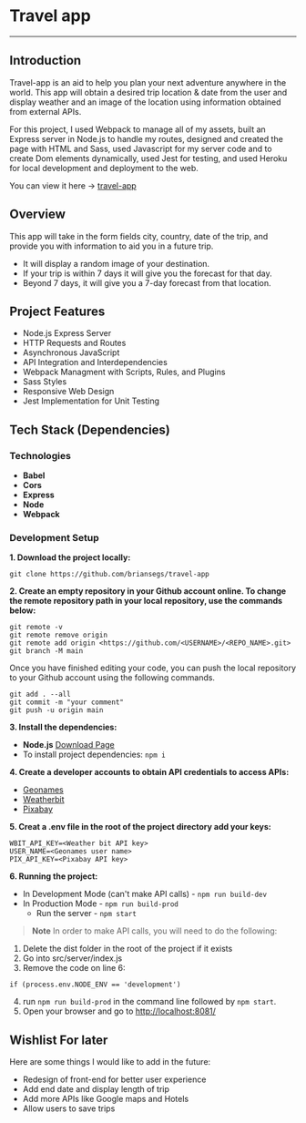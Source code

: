 # Travel app
-----

## Introduction
Travel-app is an aid to help you plan your next adventure anywhere in the world. This app will obtain a desired trip location & date from the user and display weather and an image of the location using information obtained from external APIs.

For this project, I used Webpack to manage all of my assets, built an Express server in Node.js to handle my routes, designed and created the page with HTML and Sass, used Javascript for my server code and to create Dom elements dynamically, used Jest for testing, and used Heroku for local development and deployment to the web.

You can view it here -> [travel-app](https://travel-app-bs.herokuapp.com/)

## Overview

This app will take in the form fields city, country, date of the trip, and provide you with information to aid you in a future trip.

* It will display a random image of your destination.
* If your trip is within 7 days it will give you the forecast for that day.
* Beyond 7 days, it will give you a 7-day forecast from that location.

## Project Features
- Node.js Express Server
- HTTP Requests and Routes
- Asynchronous JavaScript
- API Integration and Interdependencies
- Webpack Managment with Scripts, Rules, and Plugins
- Sass Styles
- Responsive Web Design
- Jest Implementation for Unit Testing

## Tech Stack (Dependencies)

### Technologies
* **Babel**
* **Cors**
* **Express**
* **Node**
* **Webpack**

### Development Setup
**1. Download the project locally:**
```
git clone https://github.com/briansegs/travel-app
```

**2. Create an empty repository in your Github account online. To change the remote repository path in your local repository, use the commands below:**
```
git remote -v
git remote remove origin
git remote add origin <https://github.com/<USERNAME>/<REPO_NAME>.git>
git branch -M main
```
Once you have finished editing your code, you can push the local repository to your Github account using the following commands.
```
git add . --all
git commit -m "your comment"
git push -u origin main
```

**3. Install the dependencies:**
* **Node.js** [Download Page](https://nodejs.org/en/download/)
* To install project dependencies: `npm i`

**4. Create a developer accounts to obtain API credentials to access APIs:**
* [Geonames](http://www.geonames.org/export/web-services.html)
* [Weatherbit](https://www.weatherbit.io/account/create)
* [Pixabay](https://pixabay.com/api/docs/)

**5. Creat a .env file in the root of the project directory add your keys:**
```
WBIT_API_KEY=<Weather bit API key>
USER_NAME=<Geonames user name>
PIX_API_KEY=<Pixabay API key>
```
**6. Running the project:**
* In Development Mode (can't make API calls) - `npm run build-dev`
* In Production Mode - `npm run build-prod`
    * Run the server - `npm start`

>**Note** In order to make API calls, you will need to do the following:
1. Delete the dist folder in the root of the project if it exists
2. Go into src/server/index.js
3. Remove the code on line 6:
```
if (process.env.NODE_ENV == 'development')
```
4. run `npm run build-prod` in the command line followed by `npm start`.
5. Open your browser and go to [http://localhost:8081/](http://localhost:8081/)


## Wishlist For later

Here are some things I would like to add in the future:

* Redesign of front-end for better user experience
* Add end date and display length of trip
* Add more APIs like Google maps and Hotels
* Allow users to save trips